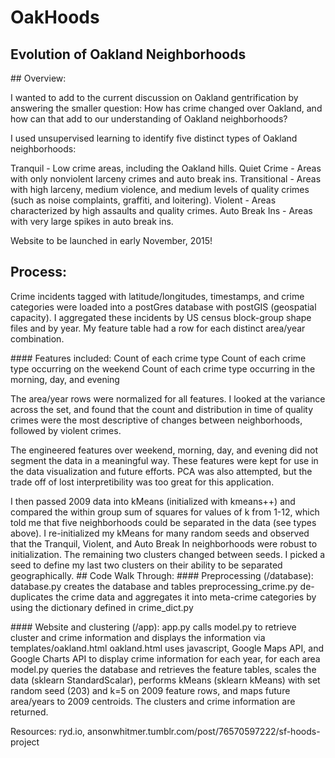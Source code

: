 # OakHoods
## Evolution of Oakland Neighborhoods
<p>
## Overview:
<p>
I wanted to add to the current discussion on Oakland gentrification by answering the smaller question: How has crime changed over Oakland, and how can that add to our understanding of Oakland neighborhoods?
<p>
I used unsupervised learning to identify five distinct types of Oakland neighborhoods:
<p>
Tranquil - Low crime areas, including the Oakland hills.  
Quiet Crime - Areas with only nonviolent larceny crimes and auto break ins.  
Transitional - Areas with high larceny, medium violence, and medium levels of quality crimes (such as noise complaints, graffiti, and loitering).  
Violent - Areas characterized by high assaults and quality crimes.  
Auto Break Ins - Areas with very large spikes in auto break ins.  
<p>
Website to be launched in early November, 2015!

## Process:
Crime incidents tagged with latitude/longitudes, timestamps, and crime categories were loaded into a postGres database with postGIS (geospatial capacity). I aggregated these incidents by US census block-group shape files and by year. My feature table had a row for each distinct area/year combination.
<p>
#### Features included:  
Count of each crime type  
Count of each crime type occurring on the weekend  
Count of each crime type occurring in the morning, day, and evening  
<p>
The area/year rows were normalized for all features. I looked at the variance across the set, and found that the count and distribution in time of quality crimes were the most descriptive of changes between neighborhoods, followed by violent crimes.
<p>
The engineered features over weekend, morning, day, and evening did not segment the data in a meaningful way. These features were kept for use in the data visualization and future efforts. PCA was also attempted, but the trade off of lost interpretibility was too great for this application.
<p>
I then passed 2009 data into kMeans (initialized with kmeans++) and compared the within group sum of squares for values of k from 1-12, which told me that five neighborhoods could be separated in the data (see types above). I re-initialized my kMeans for many random seeds and observed that the Tranquil, Violent, and Auto Break In neighborhoods were robust to initialization. The remaining two clusters changed between seeds. I picked a seed to define my last two clusters on their ability to be separated geographically.  
## Code Walk Through:
#### Preprocessing (/database):  
database.py creates the database and tables  
preprocessing_crime.py de-duplicates the crime data and aggregates it into meta-crime categories by using the dictionary defined in crime_dict.py
<p>
#### Website and clustering (/app):  
app.py calls model.py to retrieve cluster and crime information and displays the information via templates/oakland.html  
oakland.html uses javascript, Google Maps API, and Google Charts API to display crime information for each year, for each area
model.py queries the database and retrieves the feature tables, scales the data (sklearn StandardScalar), performs kMeans (sklearn kMeans) with set random seed (203) and k=5 on 2009 feature rows, and maps future area/years to 2009 centroids.  The clusters and crime information are returned.
<p>
<p>
Resources: ryd.io, ansonwhitmer.tumblr.com/post/76570597222/sf-hoods-project
